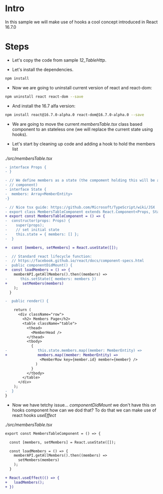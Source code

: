 # Intro

In this sample we will make use of hooks a cool concept introduced in React 16.7.0

# Steps

- Let's copy the code from sample *12_TableHttp*.

- Let's install the dependencies.

```bash
npm install
```

- Now we are going to uninstall current version of react and react-dom:

```bash
npm uninstall react react-dom --save
```

- And install the 16.7 alfa version:

```bash
npm install react@16.7.0-alpha.0 react-dom@16.7.0-alpha.0 --save
```

- We are going to move the current _membersTable.tsx_ class based component to an
stateless one (we will replace the current state using hooks).

- Let's start by cleaning up code and adding a hook to hold the members list

_./src/membersTable.tsx_

```diff
- interface Props {
- }

- // We define members as a state (the compoment holding this will be a container
- // component)
- interface State {
-  members: Array<MemberEntity>
-}

- // Nice tsx guide: https://github.com/Microsoft/TypeScript/wiki/JSX
- export class MembersTableComponent extends React.Component<Props, State> {
+ export const MembersTableComponent = () => {
-  constructor(props: Props) {
-    super(props);
-    // set initial state
-    this.state = { members: [] };
-  }

+  const [members, setMembers] = React.useState([]);

-  // Standard react lifecycle function:
-  // https://facebook.github.io/react/docs/component-specs.html
-  public componentDidMount() {
+  const loadMembers = () => {  
    memberAPI.getAllMembers().then((members) =>
-      this.setState({ members: members })
+       setMembers(members)
    );
  }

-  public render() {

    return (
      <div className="row">
        <h2> Members Page</h2>
        <table className="table">
          <thead>
            <MemberHead />
          </thead>
          <tbody>
            {
-              this.state.members.map((member: MemberEntity) =>
+              members.map((member: MemberEntity) =>
                <MemberRow key={member.id} member={member} />
              )
            }
          </tbody>
        </table>
      </div>
    );
-  }
}
```

- Now we have tetchy issue... _componentDidMount_ we don't have this on hooks component
how can we dod that? To do that we can make use of react hooks _useEffect_

_./src/membersTable.tsx_

```diff
export const MembersTableComponent = () => {

  const [members, setMembers] = React.useState([]);

  const loadMembers = () => {  
    memberAPI.getAllMembers().then((members) =>
      setMembers(members)
    );
  }

+ React.useEffect(() => {
+   loadMembers();
+ })
```